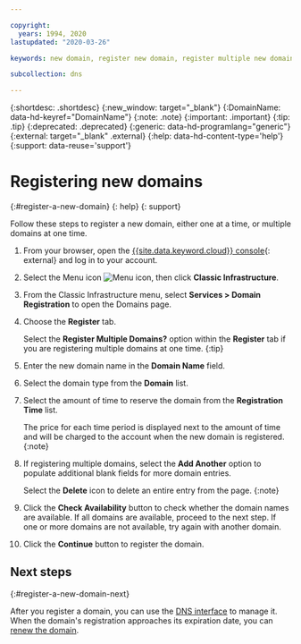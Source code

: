 ```yaml
---

copyright:
  years: 1994, 2020
lastupdated: "2020-03-26"

keywords: new domain, register new domain, register multiple new domains

subcollection: dns

---
```


{:shortdesc: .shortdesc}
{:new_window: target="_blank"}
{:DomainName: data-hd-keyref="DomainName"}
{:note: .note}
{:important: .important}
{:tip: .tip}
{:deprecated: .deprecated}
{:generic: data-hd-programlang="generic"}
{:external: target="_blank" .external}
{:help: data-hd-content-type='help'}
{:support: data-reuse='support'}

# Registering new domains
{:#register-a-new-domain}
{: help}
{: support}

Follow these steps to register a new domain, either one at a time, or multiple domains at one time.

1. From your browser, open the [{{site.data.keyword.cloud}} console](https://{DomainName}/){: external} and log in to your account.
1. Select the Menu icon ![Menu icon](../../icons/icon_hamburger.svg), then click **Classic Infrastructure**.
1. From the Classic Infrastructure menu, select **Services > Domain Registration** to open the Domains page.
1. Choose the **Register** tab.

   Select the **Register Multiple Domains?** option within the **Register** tab if you are registering multiple domains at one time.
   {:tip}

1. Enter the new domain name in the **Domain Name** field.
1. Select the domain type from the **Domain** list.
1. Select the amount of time to reserve the domain from the **Registration Time** list.

    The price for each time period is displayed next to the amount of time and will be charged to the account when the new domain is registered.
    {:note}

1. If registering multiple domains, select the **Add Another** option to populate additional blank fields for more domain entries.

   Select the **Delete** icon to delete an entire entry from the page.
   {:note}

1. Click the **Check Availability** button to check whether the domain names are available. If all domains are available, proceed to the next step. If one or more domains are not available, try again with another domain.
1. Click the **Continue** button to register the domain.

## Next steps
{:#register-a-new-domain-next}

After you register a domain, you can use the [DNS interface](/docs/dns?topic=dns-how-to-use-the-dns-interface) to manage it. When the domain's registration approaches its expiration date, you can [renew the domain](/docs/dns?topic=dns-renew-an-existing-domain).
